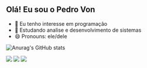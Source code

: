 ## Olá! Eu sou o Pedro Von 

- 👀 Eu tenho interesse em programação 
- 🌱 Estudando analise e desenvolvimento de sistemas 
- 😄 Pronouns: ele/dele

![Anurag's GitHub stats](https://github-readme-stats.vercel.app/api?username=pedrohvon&show_icons=true&theme=radical)



<div> 
  <a href="https://instagram.com/pedrohvon" target="_blank"><img src="https://img.shields.io/badge/-Instagram-%23E4405F?style=for-the-badge&logo=instagram&logoColor=white" target="_blank"></a>
  <a href = "mailto:pedrohvon@gmail.com"><img src="https://img.shields.io/badge/-Gmail-%23333?style=for-the-badge&logo=gmail&logoColor=white" target="_blank"></a>
  <a href="https://www.linkedin.com/in/pedro-von-0b3b77340" target="_blank"><img src="https://img.shields.io/badge/-LinkedIn-%230077B5?style=for-the-badge&logo=linkedin&logoColor=white" target="_blank"></a> 
  
</div>

